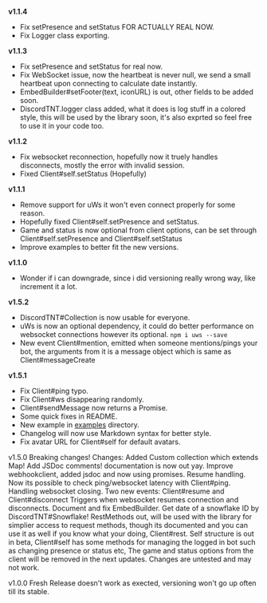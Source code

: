 **v1.1.4**
- Fix setPresence and setStatus FOR ACTUALLY REAL NOW.
- Fix Logger class exporting.


**v1.1.3**
- Fix setPresence and setStatus for real now.
- Fix WebSocket issue, now the heartbeat is never null, we send a small heartbeat upon connecting to calculate date instantly.
- EmbedBuilder#setFooter(text, iconURL) is out, other fields to be added soon.
- DiscordTNT.logger class added, what it does is log stuff in a colored style, this will be used by the library soon, it's also exprted so feel free to use it in your code too.

**v1.1.2**
- Fix websocket reconnection, hopefully now it truely handles disconnects, mostly the error with invalid session.
- Fixed Client#self.setStatus (Hopefully)

**v1.1.1**
- Remove support for uWs it won't even connect properly for some reason.
- Hopefully fixed Client#self.setPresence and setStatus.
- Game and status is now optional from client options, can be set through Client#self.setPresence and Client#self.setStatus
- Improve examples to better fit the new versions.

**v1.1.0**
- Wonder if i can downgrade, since i did versioning really wrong way, like increment it a lot.

**v1.5.2**
- DiscordTNT#Collection is now usable for everyone.
- uWs is now an optional dependency, it could do better performance on websocket connections however its optional. `npm i uws --save`
- New event Client#mention, emitted when someone mentions/pings your bot, the arguments from it is a message object which is same as Client#messageCreate


**v1.5.1**
- Fix Client#ping typo.
- Fix Client#ws disappearing randomly.
- Client#sendMessage now returns a Promise.
- Some quick fixes in README.
- New example in [examples](https://github.com/freetnt5852/discord-tnt/blob/master/examples) directory.
- Changelog will now use Markdown syntax for better style.
- Fix avatar URL for Client#self for default avatars.

v1.5.0
Breaking changes!
Changes:
Added Custom collection which extends Map!
Add JSDoc comments! documentation is now out yay.
Improve webhookclient, added jsdoc and now using promises.
Resume handling.
Now its possible to check ping/websocket latency with Client#ping.
Handling websocket closing.
Two new events: Client#resume and Client#disconnect
Triggers when websocket resumes connection and disconnects.
Document and fix EmbedBuilder.
Get date of a snowflake ID by DiscordTNT#Snowflake!
RestMethods out, will be used with the library for simplier access to request methods, though its documented and you can use it as well if you know what your doing, Client#rest.
Self structure is out in beta, Client#self has some methods for managing the logged in bot such as changing presence or status etc, The game and status options from the client will be removed in the next updates.
Changes are untested and may not work.

v1.0.0
Fresh Release doesn't work as exected, versioning won't go up often till its stable.